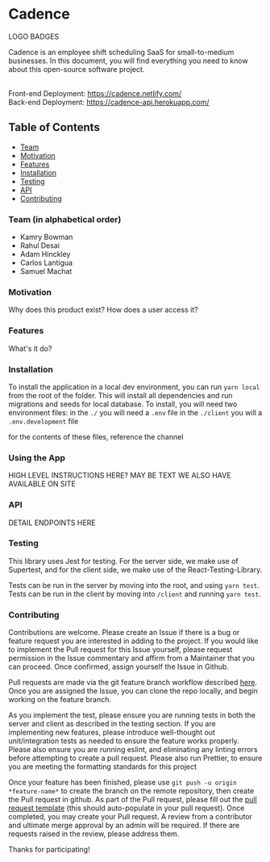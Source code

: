# Cadence
LOGO
BADGES

Cadence is an employee shift scheduling SaaS for small-to-medium businesses. In this document, you will find everything you need to know about this open-source software project. <br><br>

Front-end Deployment: https://cadence.netlify.com/ <br>
Back-end Deployment: https://cadence-api.herokuapp.com/

## Table of Contents
- [Team](#team)
- [Motivation](#Motivation)
- [Features](#Features)
- [Installation](#Installation)
- [Testing](#Testing)
- [API](#API)
- [Contributing](#Contributing)

### Team (in alphabetical order)
- Kamry Bowman
- Rahul Desai
- Adam Hinckley
- Carlos Lantigua
- Samuel Machat

### Motivation

Why does this product exist? How does a user access it?

### Features
What's it do?

### Installation
To install the application in a local dev environment, you can run `yarn local` from the root of the folder. This will install all dependencies and run migrations and seeds for local database.
To install, you will need two environment files:
in the `./` you will need a `.env` file
in the `./client` you will a `.env.development` file

for the contents of these files, reference the channel

### Using the App

HIGH LEVEL INSTRUCTIONS HERE? MAY BE TEXT WE ALSO HAVE AVAILABLE ON SITE

### API
DETAIL ENDPOINTS HERE

### Testing
This library uses Jest for testing. For the server side, we make use of Supertest, and for the client side, we make use of the React-Testing-Library.

Tests can be run in the server by moving into the root, and using `yarn test`. Tests can be run in the client by moving into `/client` and running `yarn test`.

### Contributing
Contributions are welcome. Please create an Issue if there is a bug or feature request you are interested in adding to the project. If you would like to implement the Pull request for this Issue yourself, please request permission in the Issue commentary and affirm from a Maintainer that you can proceed. Once confirmed, assign yourself the Issue in Github.

Pull requests are made via the git feature branch workflow described [here](https://www.atlassian.com/git/tutorials/comparing-workflows/feature-branch-workflow). Once you are assigned the Issue, you can clone the repo locally, and begin working on the feature branch.

As you implement the test, please ensure you are running tests in both the server and client as described in the testing section. If you are implementing new features, please introduce well-thought out unit/integration tests as needed to ensure the feature works properly. Please also ensure you are running eslint, and eliminating any linting errors before attempting to create a pull request. Please also run Prettier, to ensure you are meeting the formatting standards for this project

Once your feature has been finished, please use `git push -u origin *feature-name*` to create the branch on the remote repository, then create the Pull request in github. As part of the Pull request, please fill out the [pull request template](pull_request_template.md) (this should auto-populate in your pull request). Once completed, you may create your Pull request. A review from a contributor and ultimate merge approval by an admin will be required. If there are requests raised in the review, please address them.

Thanks for participating!